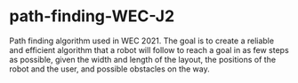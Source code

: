# path-finding-WEC-J2
Path finding algorithm used in WEC 2021. The goal is to create a reliable and efficient algorithm that a robot will follow to reach a goal in as few steps as possible, given the width and length of the layout, the positions of the robot and the user, and possible obstacles on the way.
